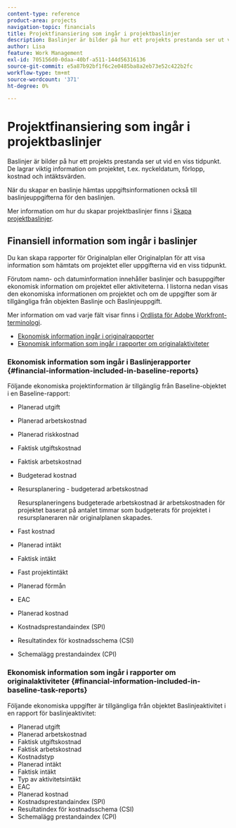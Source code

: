 ```yaml
---
content-type: reference
product-area: projects
navigation-topic: financials
title: Projektfinansiering som ingår i projektbaslinjer
description: Baslinjer är bilder på hur ett projekts prestanda ser ut vid en viss tidpunkt. De lagrar viktig information om projektet, t.ex. nyckeldatum, förlopp, kostnad och intäktsvärden.
author: Lisa
feature: Work Management
exl-id: 705156d0-0daa-40bf-a511-144d56316136
source-git-commit: e5a87b92bf1f6c2e0485ba8a2eb73e52c422b2fc
workflow-type: tm+mt
source-wordcount: '371'
ht-degree: 0%

---
```


# Projektfinansiering som ingår i projektbaslinjer

Baslinjer är bilder på hur ett projekts prestanda ser ut vid en viss tidpunkt. De lagrar viktig information om projektet, t.ex. nyckeldatum, förlopp, kostnad och intäktsvärden.

När du skapar en baslinje hämtas uppgiftsinformationen också till baslinjeuppgifterna för den baslinjen.

Mer information om hur du skapar projektbaslinjer finns i [Skapa projektbaslinjer](../../../manage-work/projects/create-projects/create-baselines.md).

## Finansiell information som ingår i baslinjer

Du kan skapa rapporter för Originalplan eller Originalplan för att visa information som hämtats om projektet eller uppgifterna vid en viss tidpunkt.

Förutom namn- och datuminformation innehåller baslinjer och basuppgifter ekonomisk information om projektet eller aktiviteterna. I listorna nedan visas den ekonomiska informationen om projektet och om de uppgifter som är tillgängliga från objekten Baslinje och Baslinjeuppgift.

Mer information om vad varje fält visar finns i [Ordlista för Adobe Workfront-terminologi](../../../workfront-basics/navigate-workfront/workfront-navigation/workfront-terminology-glossary.md).

* [Ekonomisk information ingår i originalrapporter](#financial-information-included-in-baseline-reports)
* [Ekonomisk information som ingår i rapporter om originalaktiviteter](#financial-information-included-in-baseline-task-reports)

### Ekonomisk information som ingår i Baslinjerapporter {#financial-information-included-in-baseline-reports}

Följande ekonomiska projektinformation är tillgänglig från Baseline-objektet i en Baseline-rapport:

* Planerad utgift
* Planerad arbetskostnad
* Planerad riskkostnad
* Faktisk utgiftskostnad
* Faktisk arbetskostnad
* Budgeterad kostnad
* Resursplanering - budgeterad arbetskostnad

  Resursplaneringens budgeterade arbetskostnad är arbetskostnaden för projektet baserat på antalet timmar som budgeterats för projektet i resursplaneraren när originalplanen skapades.

* Fast kostnad
* Planerad intäkt
* Faktisk intäkt
* Fast projektintäkt
* Planerad förmån
* EAC
* Planerad kostnad
* Kostnadsprestandaindex (SPI)
* Resultatindex för kostnadsschema (CSI)
* Schemalägg prestandaindex (CPI)

### Ekonomisk information som ingår i rapporter om originalaktiviteter {#financial-information-included-in-baseline-task-reports}

Följande ekonomiska uppgifter är tillgängliga från objektet Baslinjeaktivitet i en rapport för baslinjeaktivitet:

* Planerad utgift
* Planerad arbetskostnad
* Faktisk utgiftskostnad
* Faktisk arbetskostnad
* Kostnadstyp
* Planerad intäkt
* Faktisk intäkt
* Typ av aktivitetsintäkt
* EAC
* Planerad kostnad
* Kostnadsprestandaindex (SPI)
* Resultatindex för kostnadsschema (CSI)
* Schemalägg prestandaindex (CPI)
